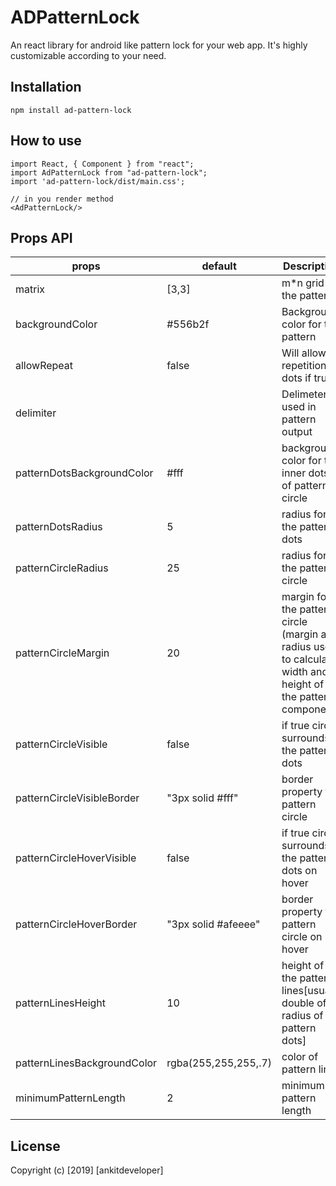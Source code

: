 # ADPatternLock
An react library for android like pattern lock for your web app.
It's highly customizable according to your need.

## Installation
```
npm install ad-pattern-lock
```

## How to use
```
import React, { Component } from "react";
import AdPatternLock from "ad-pattern-lock";
import 'ad-pattern-lock/dist/main.css';

// in you render method
<AdPatternLock/>
``` 

## Props API

| props         | default   | Description |
| ------------- | ------------- | ------------- |
| matrix  | [3,3]  | m*n grid for the pattern |
| backgroundColor  | #556b2f  | Background color for the pattern |
| allowRepeat | false | Will allow repetition of dots if true |
| delimiter | <empty> | Delimeter used in pattern output |
| patternDotsBackgroundColor | #fff | background color for the inner dots of pattern circle |
| patternDotsRadius | 5 | radius for the pattern dots |
| patternCircleRadius | 25 | radius for the pattern circle |
| patternCircleMargin | 20 | margin for the pattern circle (margin and radius used to calculate width and height of the pattern component) |
| patternCircleVisible | false | if true circle surrounds the pattern dots |
| patternCircleVisibleBorder| "3px solid #fff" | border property for pattern circle |
| patternCircleHoverVisible | false | if true circle surrounds the pattern dots on hover |
| patternCircleHoverBorder | "3px solid #afeeee" | border property for pattern circle on hover |
| patternLinesHeight | 10 | height of the pattern lines[usually double of radius of pattern dots] |
| patternLinesBackgroundColor | rgba(255,255,255,.7) | color of pattern lines |
| minimumPatternLength| 2 | minimum pattern length
 

## License
Copyright (c) [2019] [ankitdeveloper]

